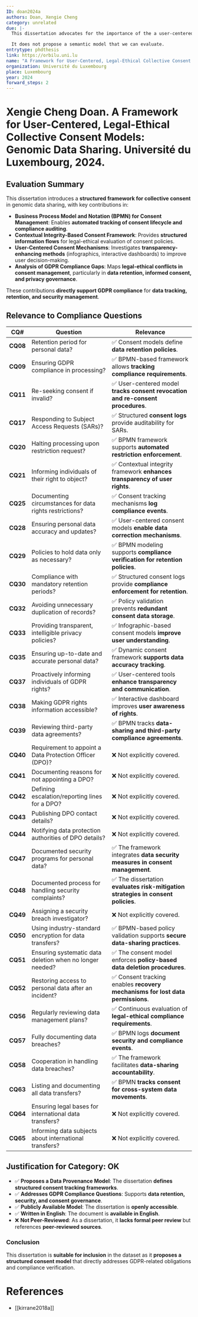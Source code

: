 ```yaml
---
ID: doan2024a
authors: Doan, Xengie Cheng
category: unrelated
due: |-
  This dissertation advocates for the importance of the a user-centered framework for collective consent in genomic data sharing, integrating GDPR compliance tracking, using of business process modeling (BPMN), and employing contextual integrity methodologies. The model enhances transparency, policy validation, and user engagement for consent processes.

  It does not propose a semantic model that we can evaluate.
entrytype: phdthesis
link: https://orbilu.uni.lu
name: "A Framework for User-Centered, Legal-Ethical Collective Consent Models: Genomic Data Sharing"
organization: Université du Luxembourg
place: Luxembourg
year: 2024
forward_steps: 2
---
```

# Xengie Cheng Doan. A Framework for User-Centered, Legal-Ethical Collective Consent Models: Genomic Data Sharing. Université du Luxembourg, 2024.

## Evaluation Summary

This dissertation introduces a **structured framework for collective consent** in genomic data sharing, with key contributions in:

- **Business Process Model and Notation (BPMN) for Consent Management**: Enables **automated tracking of consent lifecycle and compliance auditing**.
- **Contextual Integrity-Based Consent Framework**: Provides **structured information flows** for legal-ethical evaluation of consent policies.
- **User-Centered Consent Mechanisms**: Investigates **transparency-enhancing methods** (infographics, interactive dashboards) to improve user decision-making.
- **Analysis of GDPR Compliance Gaps**: Maps **legal-ethical conflicts in consent management**, particularly in **data retention, informed consent, and privacy governance**.

These contributions **directly support GDPR compliance** for **data tracking, retention, and security management**.

## Relevance to Compliance Questions

| **CQ#** | **Question** | **Relevance** |
|---------|------------|-------------|
| **CQ08** | Retention period for personal data? | ✅ Consent models define **data retention policies**. |
| **CQ09** | Ensuring GDPR compliance in processing? | ✅ BPMN-based framework allows **tracking compliance requirements**. |
| **CQ11** | Re-seeking consent if invalid? | ✅ User-centered model **tracks consent revocation and re-consent procedures**. |
| **CQ17** | Responding to Subject Access Requests (SARs)? | ✅ Structured **consent logs** provide auditability for SARs. |
| **CQ20** | Halting processing upon restriction request? | ✅ BPMN framework supports **automated restriction enforcement**. |
| **CQ21** | Informing individuals of their right to object? | ✅ Contextual integrity framework **enhances transparency of user rights**. |
| **CQ25** | Documenting circumstances for data rights restrictions? | ✅ Consent tracking mechanisms **log compliance events**. |
| **CQ28** | Ensuring personal data accuracy and updates? | ✅ User-centered consent models **enable data correction mechanisms**. |
| **CQ29** | Policies to hold data only as necessary? | ✅ BPMN modeling supports **compliance verification for retention policies**. |
| **CQ30** | Compliance with mandatory retention periods? | ✅ Structured consent logs provide **compliance enforcement for retention**. |
| **CQ32** | Avoiding unnecessary duplication of records? | ✅ Policy validation prevents **redundant consent data storage**. |
| **CQ33** | Providing transparent, intelligible privacy policies? | ✅ Infographic-based consent models **improve user understanding**. |
| **CQ35** | Ensuring up-to-date and accurate personal data? | ✅ Dynamic consent framework **supports data accuracy tracking**. |
| **CQ37** | Proactively informing individuals of GDPR rights? | ✅ User-centered tools **enhance transparency and communication**. |
| **CQ38** | Making GDPR rights information accessible? | ✅ Interactive dashboard improves **user awareness of rights**. |
| **CQ39** | Reviewing third-party data agreements? | ✅ BPMN tracks **data-sharing and third-party compliance agreements**. |
| **CQ40** | Requirement to appoint a Data Protection Officer (DPO)? | ❌ Not explicitly covered. |
| **CQ41** | Documenting reasons for not appointing a DPO? | ❌ Not explicitly covered. |
| **CQ42** | Defining escalation/reporting lines for a DPO? | ❌ Not explicitly covered. |
| **CQ43** | Publishing DPO contact details? | ❌ Not explicitly covered. |
| **CQ44** | Notifying data protection authorities of DPO details? | ❌ Not explicitly covered. |
| **CQ47** | Documented security programs for personal data? | ✅ The framework integrates **data security measures in consent management**. |
| **CQ48** | Documented process for handling security complaints? | ✅ The dissertation **evaluates risk-mitigation strategies in consent policies**. |
| **CQ49** | Assigning a security breach investigator? | ❌ Not explicitly covered. |
| **CQ50** | Using industry-standard encryption for data transfers? | ✅ BPMN-based policy validation supports **secure data-sharing practices**. |
| **CQ51** | Ensuring systematic data deletion when no longer needed? | ✅ The consent model enforces **policy-based data deletion procedures**. |
| **CQ52** | Restoring access to personal data after an incident? | ✅ Consent tracking enables **recovery mechanisms for lost data permissions**. |
| **CQ56** | Regularly reviewing data management plans? | ✅ Continuous evaluation of **legal-ethical compliance requirements**. |
| **CQ57** | Fully documenting data breaches? | ✅ BPMN logs **document security and compliance events**. |
| **CQ58** | Cooperation in handling data breaches? | ✅ The framework facilitates **data-sharing accountability**. |
| **CQ63** | Listing and documenting all data transfers? | ✅ BPMN **tracks consent for cross-system data movements**. |
| **CQ64** | Ensuring legal bases for international data transfers? | ❌ Not explicitly covered. |
| **CQ65** | Informing data subjects about international transfers? | ❌ Not explicitly covered. |

## Justification for Category: OK

- ✅ **Proposes a Data Provenance Model**: The dissertation **defines structured consent tracking frameworks**.  
- ✅ **Addresses GDPR Compliance Questions**: Supports **data retention, security, and consent governance**.  
- ✅ **Publicly Available Model**: The dissertation is **openly accessible**.  
- ✅ **Written in English**: The document is **available in English**.  
- ❌ **Not Peer-Reviewed**: As a dissertation, it **lacks formal peer review** but references **peer-reviewed sources**.

### **Conclusion**
This dissertation is **suitable for inclusion** in the dataset as it **proposes a structured consent model** that directly addresses GDPR-related obligations and compliance verification.

# References

- [[kirrane2018a]]